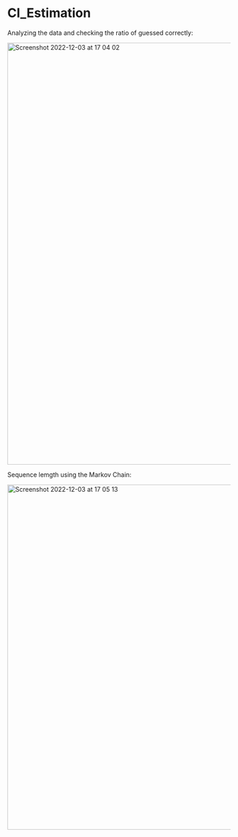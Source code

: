 # CI_Estimation

Analyzing the data and checking the ratio of guessed correctly:

<img width="950" alt="Screenshot 2022-12-03 at 17 04 02" src="https://user-images.githubusercontent.com/92575094/205447442-6004ef75-eebf-4ac9-90ad-e3d5c1fb4efa.png">

Sequence lemgth using the Markov Chain:

<img width="777" alt="Screenshot 2022-12-03 at 17 05 13" src="https://user-images.githubusercontent.com/92575094/205447497-c3a31d84-22a0-4383-9a60-bcaea66a9d6d.png">

